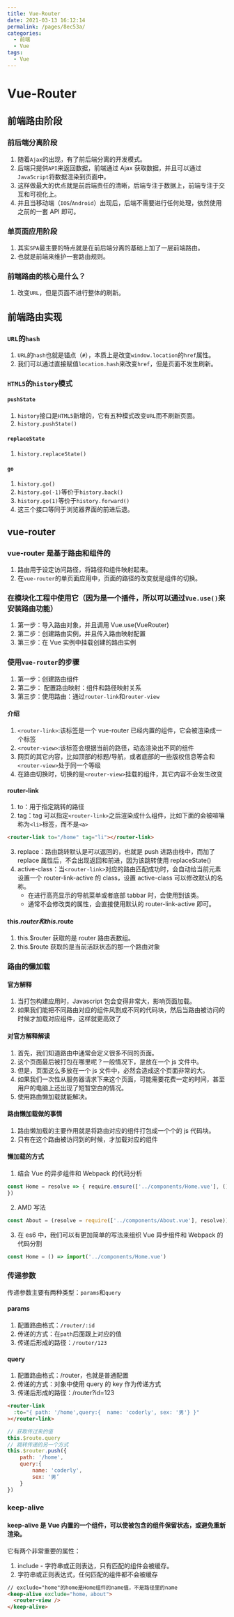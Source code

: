 ```yaml
---
title: Vue-Router
date: 2021-03-13 16:12:14
permalink: /pages/8ec53a/
categories:
  - 前端
  - Vue
tags:
  - Vue
---
```


# Vue-Router

## 前端路由阶段

### 前后端分离阶段

1. 随着`Ajax`的出现，有了前后端分离的开发模式。
2. 后端只提供`API`来返回数据，前端通过 Ajax 获取数据，并且可以通过`JavaScript`将数据渲染到页面中。
3. 这样做最大的优点就是前后端责任的清晰，后端专注于数据上，前端专注于交互和可视化上。
4. 并且当移动端（`IOS`/`Android`）出现后，后端不需要进行任何处理，依然使用之前的一套 API 即可。

<!-- more -->

### 单页面应用阶段

1. 其实`SPA`最主要的特点就是在前后端分离的基础上加了一层前端路由。
2. 也就是前端来维护一套路由规则。

### 前端路由的核心是什么？

1. 改变`URL`，但是页面不进行整体的刷新。

## 前端路由实现

### `URL`的`hash`

1. `URL`的`hash`也就是锚点（`#`），本质上是改变`window.location`的`href`属性。
2. 我们可以通过直接赋值`location.hash`来改变`href`，但是页面不发生刷新。

### `HTML5`的`history`模式

#### `pushState`

1. `history`接口是`HTML5`新增的，它有五种模式改变`URL`而不刷新页面。
2. `history.pushState()`

#### `replaceState`

1. `history.replaceState()`

#### `go`

1. `history.go()`
2. `history.go(-1)`等价于`history.back()`
3. `history.go(1)`等价于`history.forward()`
4. 这三个接口等同于浏览器界面的前进后退。

## vue-router

### vue-router 是基于路由和组件的

1. 路由用于设定访问路径，将路径和组件映射起来。
2. 在`vue-router`的单页面应用中，页面的路径的改变就是组件的切换。

### 在模块化工程中使用它（因为是一个插件，所以可以通过`Vue.use()`来安装路由功能）

1. 第一步：导入路由对象，并且调用 Vue.use(VueRouter)
2. 第二步：创建路由实例，并且传入路由映射配置
3. 第三步：在 Vue 实例中挂载创建的路由实例

### 使用`vue-router`的步骤

1. 第一步：创建路由组件
2. 第二步： 配置路由映射：组件和路径映射关系
3. 第三步：使用路由：通过`router-link`和`router-view`

#### 介绍

1. `<router-link>`:该标签是一个 vue-router 已经内置的组件，它会被渲染成一个<a>标签
2. `<router-view>`:该标签会根据当前的路径，动态渲染出不同的组件
3. 网页的其它内容，比如顶部的标题/导航，或者底部的一些版权信息等会和`<router-view>`处于同一个等级
4. 在路由切换时，切换的是`<router-view>`挂载的组件，其它内容不会发生改变

#### router-link

1. to：用于指定跳转的路径
2. tag：tag 可以指定`<router-link>`之后渲染成什么组件，比如下面的会被喧嚷称为`<li>`标签，而不是`<a>`

```html
<router-link to="/home" tag="li"></router-link>
```

3. replace：路由跳转默认是可以返回的，也就是 push 进路由栈中，而加了 replace 属性后，不会出现返回和前进，因为该跳转使用 replaceState()
4. active-class：当`<router-link>`对应的路由匹配成功时，会自动给当前元素设置一个 router-link-active 的 class，设置 active-class 可以修改默认的名称。
   - 在进行高亮显示的导航菜单或者底部 tabbar 时，会使用到该类。
   - 通常不会修改类的属性，会直接使用默认的 router-link-active 即可。

#### this.$router和this.$route

1. this.\$router 获取的是 router 路由表数组。
2. this.\$route 获取的是当前活跃状态的那一个路由对象

### 路由的懒加载

#### 官方解释

1. 当打包构建应用时，Javascript 包会变得非常大，影响页面加载。
2. 如果我们能把不同路由对应的组件风割成不同的代码块，然后当路由被访问的时候才加载对应组件，这样就更高效了

#### 对官方解释解读

1. 首先，我们知道路由中通常会定义很多不同的页面。
2. 这个页面最后被打包在哪里呢？一般情况下，是放在一个 js 文件中。
3. 但是，页面这么多放在一个 js 文件中，必然会造成这个页面非常的大。
4. 如果我们一次性从服务器请求下来这个页面，可能需要花费一定的时间，甚至用户的电脑上还出现了短暂空白的情况。
5. 使用路由懒加载就能解决。

#### 路由懒加载做的事情

1. 路由懒加载的主要作用就是将路由对应的组件打包成一个个的 js 代码块。
2. 只有在这个路由被访问到的时候，才加载对应的组件

#### 懒加载的方式

1. 结合 Vue 的异步组件和 Webpack 的代码分析

```js
const Home = resolve => { require.ensure(['../components/Home.vue'], () =>{ resolve(require('../components/Home.vue'))
})
```

2. AMD 写法

```js
const About = (resolve = require(['../components/About.vue'], resolve))
```

3. 在 es6 中，我们可以有更加简单的写法来组织 Vue 异步组件和 Webpack 的代码分割

```js
const Home = () => import('../components/Home.vue')
```

### 传递参数

传递参数主要有两种类型：`params`和`query`

#### params

1. 配置路由格式：`/router/:id`
2. 传递的方式：在`path`后面跟上对应的值
3. 传递后形成的路径：`/router/123`

#### query

1. 配置路由格式：/router，也就是普通配置
2. 传递的方式：对象中使用 query 的 key 作为传递方式
3. 传递后形成的路径：/router?id=123

```html
<router-link
  :to="{ path: '/home',query:{  name: 'coderly', sex: '男'} }"
></router-link>
```

```js
// 获取传过来的值
this.$route.query
// 跳转传递的另一个方式
this.$router.push({
    path: '/home',
    query:{
        name: 'coderly',
        sex: '男’
    }
})
```

### keep-alive

#### keep-alive 是 Vue 内置的一个组件，可以使被包含的组件保留状态，或避免重新渲染。

它有两个非常重要的属性：

1. include - 字符串或正则表达，只有匹配的组件会被缓存。
2. 字符串或正则表达式，任何匹配的组件都不会被缓存

```html
// exclude="home"的home是Home组件的name值，不是路径里的name
<keep-alive exclude="home，about">
  <router-view />
</keep-alive>
```
